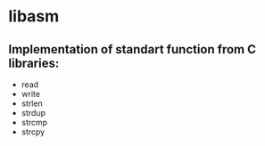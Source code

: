 # libasm

## Implementation of standart function from C libraries:
  - read
  - write
  - strlen
  - strdup
  - strcmp
  - strcpy
 
